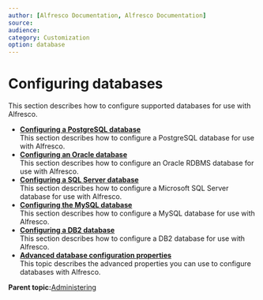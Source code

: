 ```yaml
---
author: [Alfresco Documentation, Alfresco Documentation]
source: 
audience: 
category: Customization
option: database
---
```


# Configuring databases

This section describes how to configure supported databases for use with Alfresco.

-   **[Configuring a PostgreSQL database](../tasks/postgresql-config.md)**  
This section describes how to configure a PostgreSQL database for use with Alfresco.
-   **[Configuring an Oracle database](../tasks/oracledb-config.md)**  
This section describes how to configure an Oracle RDBMS database for use with Alfresco.
-   **[Configuring a SQL Server database](../tasks/sqlserver-config.md)**  
This section describes how to configure a Microsoft SQL Server database for use with Alfresco.
-   **[Configuring the MySQL database](../tasks/mysql-config.md)**  
This section describes how to configure a MySQL database for use with Alfresco.
-   **[Configuring a DB2 database](../tasks/db2-config.md)**  
This section describes how to configure a DB2 database for use with Alfresco.
-   **[Advanced database configuration properties](../concepts/db-config-properties.md)**  
This topic describes the advanced properties you can use to configure databases with Alfresco.

**Parent topic:**[Administering](../concepts/ch-administering.md)

